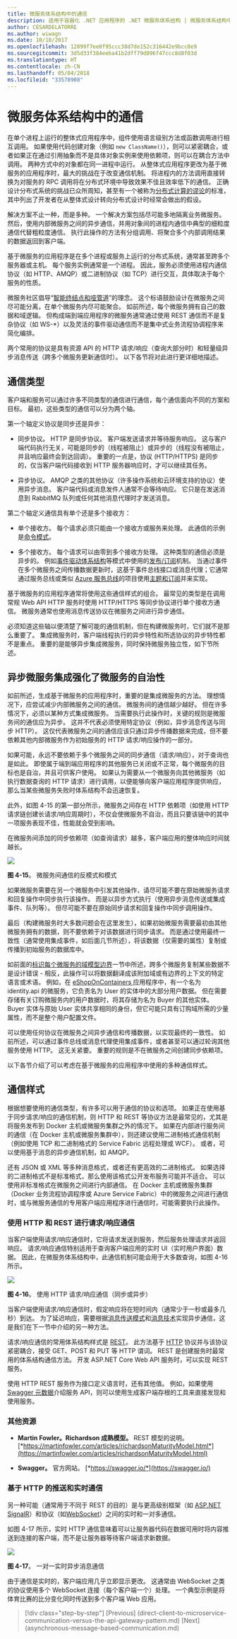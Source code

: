 ```yaml
---
title: 微服务体系结构中的通信
description: 适用于容器化 .NET 应用程序的 .NET 微服务体系结构 | 微服务体系结构中的通信
author: CESARDELATORRE
ms.author: wiwagn
ms.date: 10/18/2017
ms.openlocfilehash: 12899f7ee0f95ccc38d7de152c316442e9bcc8e9
ms.sourcegitcommit: 3d5d33f384eeba41b2dff79d096f47ccc8d8f03d
ms.translationtype: HT
ms.contentlocale: zh-CN
ms.lasthandoff: 05/04/2018
ms.locfileid: "33578908"
---
```

# <a name="communication-in-a-microservice-architecture"></a>微服务体系结构中的通信

在单个进程上运行的整体式应用程序中，组件使用语言级别方法或函数调用进行相互调用。 如果使用代码创建对象（例如 `new ClassName()`），则可以紧密耦合，或者如果正在通过引用抽象而不是具体对象实例来使用依赖项，则可以在耦合方法中调用。 两种方式中的对象都在同一进程中运行。 从整体式应用程序更改为基于微服务的应用程序时，最大的挑战在于改变通信机制。 将进程内的方法调用直接转换为对服务的 RPC 调用将在分布式环境中导致效果不佳且效率低下的通信。 正确设计分布式系统的挑战已众所周知，甚至有一个被称为[分布式计算的谬论](https://en.wikipedia.org/wiki/Fallacies_of_distributed_computing)的标准，其中列出了开发者在从整体式设计转向分布式设计时经常会做出的假设。

解决方案不止一种，而是多种。 一个解决方案包括尽可能多地隔离业务微服务。 然后，使用内部微服务之间的异步通信，并用对象间的进程内通信中典型的细粒度通信代替粗粒度通信。 执行此操作的方法有分组调用、将聚合多个内部调用结果的数据返回到客户端。

基于微服务的应用程序是在多个进程或服务上运行的分布式系统，通常甚至跨多个服务器或主机。 每个服务实例通常是一个进程。 因此，服务必须使用进程内通信协议（如 HTTP、AMQP）或二进制协议（如 TCP）进行交互，具体取决于每个服务的性质。

微服务社区倡导“[智能终结点和哑管道](https://simplicable.com/new/smart-endpoints-and-dumb-pipes)”的理念。 这个标语鼓励设计在微服务之间尽可能分离，在单个微服务内尽可能聚合。 如前所述，每个微服务拥有自己的数据和域逻辑。 但构成端到端应用程序的微服务通常通过使用 REST 通信而不是复杂协议（如 WS-\*）以及灵活的事件驱动通信而不是集中式业务流程协调程序来简化编排。

两个常用的协议是具有资源 API 的 HTTP 请求/响应（查询大部分时）和轻量级异步消息传送（跨多个微服务更新通信时）。 以下各节将对此进行更详细地描述。

## <a name="communication-types"></a>通信类型

客户端和服务可以通过许多不同类型的通信进行通信，每个通信面向不同的方案和目标。 最初，这些类型的通信可以分为两个轴。

第一个轴定义协议是同步还是异步：

-   同步协议。 HTTP 是同步协议。 客户端发送请求并等待服务响应。 这与客户端代码执行无关，可能是同步的（线程被阻止）或异步的（线程没有被阻止，并且响应最终会到达回调）。 重要的一点是，协议 (HTTP/HTTPS) 是同步的，仅当客户端代码接收到 HTTP 服务器响应时，才可以继续其任务。

-   异步协议。 AMQP 之类的其他协议（许多操作系统和云环境支持的协议）使用异步消息。 客户端代码或消息发件人通常不会等待响应。 它只是在发送消息到 RabbitMQ 队列或任何其他消息代理时才发送消息。

第二个轴定义通信具有单个还是多个接收方：

-   单个接收方。 每个请求必须只能由一个接收方或服务来处理。 此通信的示例是[命令模式](https://en.wikipedia.org/wiki/Command_pattern)。

-   多个接收方。 每个请求可以由零到多个接收方处理。 这种类型的通信必须是异步的。 例如[事件驱动体系结构](https://microservices.io/patterns/data/event-driven-architecture.html)等模式中使用的[发布/订阅](https://en.wikipedia.org/wiki/Publish%E2%80%93subscribe_pattern)机制。 当通过事件在多个微服务之间传播数据更新时，这基于事件总线接口或消息代理；它通常通过服务总线或类似 [Azure 服务总线](https://azure.microsoft.com/services/service-bus/)的项目使用[主题和订阅](https://docs.microsoft.com/azure/service-bus-messaging/service-bus-dotnet-how-to-use-topics-subscriptions)并来实现。

基于微服务的应用程序通常将使用这些通信样式的组合。 最常见的类型是在调用常规 Web API HTTP 服务时使用 HTTP/HTTPS 等同步协议进行单个接收方通信。 微服务通常也使用消息传送协议在微服务之间进行异步通信。

必须知道这些轴以便清楚了解可能的通信机制，但在构建微服务时，它们就不是那么重要了。 集成微服务时，客户端线程执行的异步特性和所选协议的异步特性都不是重点。 重要的是能够异步集成微服务，同时保持微服务独立性，如下节所述。

## <a name="asynchronous-microservice-integration-enforces-microservices-autonomy"></a>异步微服务集成强化了微服务的自治性

如前所述，生成基于微服务的应用程序时，重要的是集成微服务的方法。 理想情况下，应尝试减少内部微服务之间的通信。 微服务间的通信越少越好。 但在许多情况下，必须以某种方式集成微服务。 当需要执行此操作时，关键的规则是微服务间的通信应为异步。 这并不代表必须使用特定协议（例如，异步消息传送与同步 HTTP）。 这仅代表微服务之间的通信应该只通过异步传播数据来完成，但不要依赖其他内部微服务作为初始服务的 HTTP 请求/响应操作的一部分。

如果可能，永远不要依赖于多个微服务之间的同步通信（请求/响应），对于查询也是如此。 即使属于端到端应用程序的其他服务已关闭或不正常，每个微服务的目标也是自治，并且可供客户使用。 如果认为需要从一个微服务向其他微服务（如执行数据查询的 HTTP 请求）进行调用，以便能够向客户端应用程序提供响应，那么当某些微服务失败时体系结构不会迅速恢复。

此外，如图 4-15 的第一部分所示，微服务之间存在 HTTP 依赖项（如使用 HTTP 请求链创建长请求/响应周期时），不仅会使微服务不自治，而且只要该链中的其中一项服务表现不佳，性能就会受到影响。 

在微服务间添加的同步依赖项（如查询请求）越多，客户端应用的整体响应时间就越长。

![](./media/image15.png)

**图 4-15**。 微服务间通信的反模式和模式

如果微服务需要在另一个微服务中引发其他操作，请尽可能不要在原始微服务请求和回复操作中同步执行该操作。 而是以异步方式执行（使用异步消息传送或集成事件、队列等）。 但尽可能不要在原始同步请求和回复操作中同步调用操作。

最后（构建微服务时大多数问题会在这里发生），如果初始微服务需要最初由其他微服务拥有的数据，则不要依赖于对该数据进行同步请求。 而是通过使用最终一致性（通常使用集成事件，如后面几节所述），将该数据（仅需要的属性）复制或传播到初始服务的数据库中。

如前面的[标识每个微服务的域模型边界](#identifying-domain-model-boundaries-for-each-microservice)一节中所述，跨多个微服务复制某些数据不是设计错误 - 相反，此操作可以将数据翻译成该附加域或有边界的上下文的特定语言或术语。 例如，在 [eShopOnContainers ](http://aka.ms/MicroservicesArchitecture) 应用程序中，有一个名为 identity.api 的微服务，它负责名为 User 的实体中的大部分用户数据。 但在需要存储有关订购微服务内的用户数据时，将其存储为名为 Buyer 的其他实体。 Buyer 实体与原始 User 实体共享相同的身份，但它可能只具有订购域所需的少量属性，而不是整个用户配置文件。

可以使用任何协议在微服务之间异步通信和传播数据，以实现最终的一致性。 如前所述，可以通过事件总线或消息代理使用集成事件，或者甚至可以通过轮询其他服务使用 HTTP。 这无关紧要。 重要的规则是不在微服务之间创建同步依赖项。

以下各节介绍了可以考虑在基于微服务的应用程序中使用的多种通信样式。

## <a name="communication-styles"></a>通信样式

根据想要使用的通信类型，有许多可以用于通信的协议和选项。 如果正在使用基于同步请求/响应的通信机制，则 HTTP 和 REST 等协议方法是最常见的，尤其是将服务发布到 Docker 主机或微服务集群之外的情况下。 如果在内部进行服务间的通信（在 Docker 主机或微服务集群中），则还建议使用二进制格式通信机制（例如使用 TCP 和二进制格式的 Service Fabric 远程处理或 WCF）。 或者，可以使用基于消息的异步通信机制，如 AMQP。

还有 JSON 或 XML 等多种消息格式，或者还有更高效的二进制格式。 如果选择的二进制格式不是标准格式，那么使用该格式公开发布服务可能并不适合。 可以使用非标准格式在微服务之间进行内部通信。 在 Docker 主机或微服务集群（Docker 业务流程协调程序或 Azure Service Fabric）中的微服务之间进行通信时，或与微服务通信的专用客户端应用程序进行通信时，可能需要执行此操作。

### <a name="requestresponse-communication-with-http-and-rest"></a>使用 HTTP 和 REST 进行请求/响应通信 

当客户端使用请求/响应通信时，它将请求发送到服务，然后服务处理请求并返回响应。 请求/响应通信特别适用于查询客户端应用的实时 UI（实时用户界面）数据。 因此，在微服务体系结构中，此通信机制可能会用于大多数查询，如图 4-16 所示。

![](./media/image16.png)

**图 4-16**。 使用 HTTP 请求/响应通信（同步或异步）

当客户端使用请求/响应通信时，假定响应将在短时间内（通常少于一秒或最多几秒）到达。 为了延迟响应，需要根据[消息传送模式](https://docs.microsoft.com/azure/architecture/patterns/category/messaging)和[消息技术](https://en.wikipedia.org/wiki/Message-oriented_middleware)实现异步通信，这是我们在下一节中介绍的另一种方法。

请求/响应通信的常用体系结构样式是 [REST](https://en.wikipedia.org/wiki/Representational_state_transfer)。 此方法基于 [HTTP](https://en.wikipedia.org/wiki/Hypertext_Transfer_Protocol) 协议并与该协议紧密耦合，接受 GET、POST 和 PUT 等 HTTP 谓词。 REST 是创建服务时最常用的体系结构通信方法。 开发 ASP.NET Core Web API 服务时，可以实现 REST 服务。

使用 HTTP REST 服务作为接口定义语言时，还有其他值。 例如，如果使用 [Swagger 元数据](https://swagger.io/)介绍服务 API，则可以使用生成客户端存根的工具来直接发现和使用服务。

### <a name="additional-resources"></a>其他资源

-   **Martin Fowler。Richardson 成熟模型。** REST 模型的说明。
    [*https://martinfowler.com/articles/richardsonMaturityModel.html*](https://martinfowler.com/articles/richardsonMaturityModel.html)

-   **Swagger。** 官方网站。
    [*https://swagger.io/*](https://swagger.io/)

### <a name="push-and-real-time-communication-based-on-http"></a>基于 HTTP 的推送和实时通信

另一种可能（通常用于不同于 REST 的目的）是与更高级别框架（如 [ASP.NET SignalR](https://www.asp.net/signalr)）和协议（如[WebSocket](https://en.wikipedia.org/wiki/WebSocket)）之间的实时和一对多通信。

如图 4-17 所示，实时 HTTP 通信意味着可以让服务器代码在数据可用时将内容推送到连接的客户端，而不是让服务器等待客户端请求新数据。

![](./media/image17.png)

**图 4-17**。 一对一实时异步消息通信

由于通信是实时的，客户端应用几乎立即显示更改。 这通常由 WebSocket 之类的协议使用多个 WebSocket 连接（每个客户端一个）处理。 一个典型示例是将体育比赛的比分变化同时传送到多个客户端 Web 应用。


>[!div class="step-by-step"]
[Previous] (direct-client-to-microservice-communication-versus-the-api-gateway-pattern.md) [Next] (asynchronous-message-based-communication.md)
